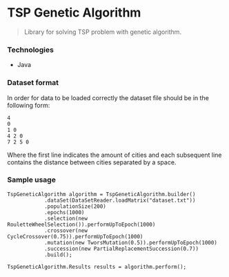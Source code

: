 # TSP Genetic Algorithm

>Library for solving TSP problem with genetic algorithm.

### Technologies
- Java

### Dataset format
In order for data to be loaded correctly the dataset file should be in the following form:
```
4
0
1 0
4 2 0
7 2 5 0
```
Where the first line indicates the amount of cities and each subsequent line contains the distance between cities separated by a space.

### Sample usage
```
TspGeneticAlgorithm algorithm = TspGeneticAlgorithm.builder()
            .dataSet(DataSetReader.loadMatrix("dataset.txt"))
            .populationSize(200)
            .epochs(1000)
            .selection(new RouletteWheelSelection()).performUpToEpoch(1000)
            .crossover(new CycleCrossover(0.75)).performUpToEpoch(1000)
            .mutation(new TworsMutation(0.5)).performUpToEpoch(1000)
            .succession(new PartialReplacementSuccession(0.7))
            .build();
                
TspGeneticAlgorithm.Results results = algorithm.perform();
```